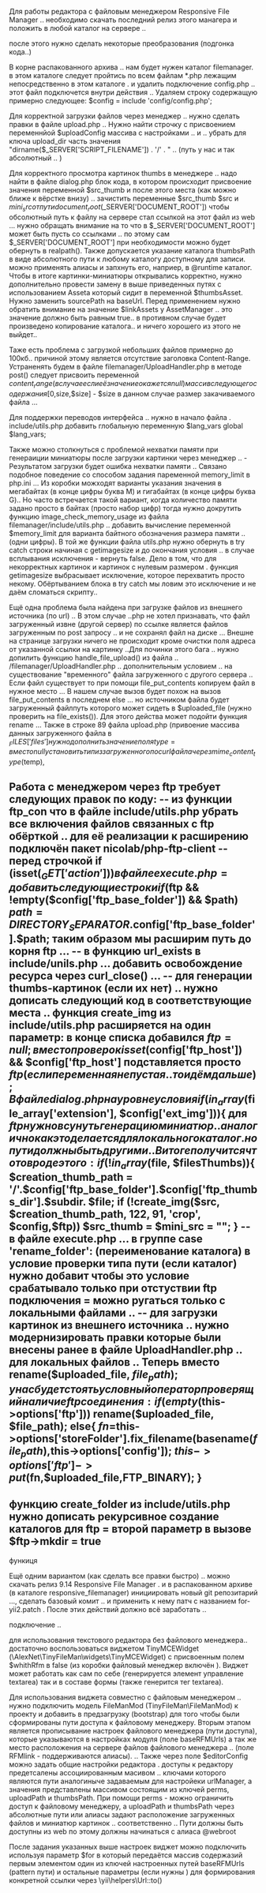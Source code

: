 Для работы редактора с файловым менеджером Responsive File Manager .. необходимо скачать последний релиз этого манагера  и положить в любой каталог на сервере .. 

после этого нужно сделать некоторые преобразования (подгонка кода..) 

В корне распакованного архива ..  нам будет нужен каталог filemanager. в этом каталоге  следует пройтись по всем файлам *.php лежащим непосредственно в этом каталоге .  и удалить  подключение config.php  .. этот файл подключется внутри действия .. Удаляем строку содержащую примерно следующее:
$config = include 'config/config.php';

Для корректной загрузки файлов через менеджер  .. нужно сделать правки в файле upload.php .. Нужно найти строчку с присвоением переменнйой $uploadConfig массива с настройками .. и .. убрать  для ключа upload_dir  часть значения  "dirname($_SERVER['SCRIPT_FILENAME'])  . '/' . " .. (путь у нас и так абсолютный .. )

Для корректного просмотра картинок thumbs   в менеджере .. надо найти  в файле dialog.php   блок кода, в котором происходит присвоение значения  переменной $src_thumb и после этого места (как можно ближе к вёрстке внизу) .. зачистить  переменные $src_thumb $src и $mini_src  от пути  document_root ($_SERVER['DOCUMENT_ROOT']) чтобы обсолютный путь к файлу на сервере стал ссылкой на этот файл из web ... нужно обращать внимание на то что в $_SERVER['DOCUMENT_ROOT'] может быть пусть со ссылками .. по этому сам $_SERVER['DOCUMENT_ROOT'] при необходимости можно будет обернуть в realpath(). Также допускается указание каталога thumbsPath в виде абсолютного пути к любому каталогу доступному для  записи. можно применять алиасы и запхнуть его, наприер, в @runtime каталог. Чтобы в итоге картинки-миниатюры открывались корректно, нужно дополнительно провести замену в выше приведенных путях  с использованием Assetа который сидит в переменной $thumbsAsset. Нужно заменить sourcePath на baseUrl. Перед применением нужно обратить внимание на значение $linkAssets у AssetManager .. это значение должно быть равным true.. в противном случае будет произведено копирование каталога.. и ничего хорошего из этого не выйдет..

Таже есть проблема с загрузкой небольших файлов примерно до 100кб.. причиной этому является отсутствие заголовка Content-Range. Устраненять будем в файле filemanager/UploadHandler.php в методе post() следует присвоить переменной $content_range (в случае если её значение окажется null )   массив следующего содержания [0,$size,$size] - $size в данном случае размер закачиваемого файла ... 

Для поддержки переводов интерфейса ..  нужно в начало файла .  include/utils.php  добавить глобальную переменную  $lang_vars
global $lang_vars;

Также можно столкнуться с проблемой нехватки памяти при генераиции миниатюры после загрузки картинки через менеджер .. - Результатом загрузки будет ошибка нехватки памяти .. Связано подобное поведение со способом задания паременной memory_limit в php.ini ... Из коробки можходят варианты указания значения в мегабайтах (в конце цифры буква M) и гигабайтах (в конце цифры буква G).. Но часто встречается такой вариант, когда количество памяти задано просто в байтах (просто набор цифр) тогда нужно  докрутить функцию image_check_memory_usage из файла filemanager/include/utils.php .. добавить вычисление переменной $memory_limit для варианта байтного обозначения  размера памяти ..(одни цифры). 
В той же функции файла utils.php нужно обернуть в try catch строки начиная с getimagesize  и до окончания условия .. в случае всплывания исключения - вернуть false. Дело в том, что для некорректных картинок и картинок с нулевым размером . функция getimagesize выбрасывает исключение, которое перехватить просто некому. Обёртыванием блока в try catch мы ловим это исключение и не даём сломаться скрипту.. 

Ещё одна проблема была найдена при загрузке файлов из внешнего источника (по url) .. В этом случае ..php  не хотел признавать,  что  файл загруженный извне (другой сервер) по ссылке является файлов загруженным по post запросу .. и не сохранял файл на диске ...  Внешне на странице загрузки ничего не происходит кроме очистки поля адреса от указанной ссылки на картинку ..Для починки этого бага .. нужно допилить функцию handle_file_upload() из файла .. /filemanager/UploadHandler.php .. дополнительным условием .. на существование "временного" файла загруженного с другого сервера .. Если файл существует то при помощи file_put_contents копируем файл в нужное место ... В нашем случае вызов будет похож на вызов file_put_contents в последнем else ... но источником файла будет загруженный файлпуть которого может сидеть в $uploaded_file (нужно проверить на file_exists()). Для этого действа может подойти функция rename ... 
Также в строке 89 файла upload.php (привоение массива данных загруженного файла в $_FILES['files'] нужно дополнить значение поля type = вместо null установить тип из загруженного по curl файла через mime_content_type($temp),  

Работа с менеджером через ftp требует следующих правок по коду:
-- из функции ftp_con что в файле include/utils.php убрать все включения файлов связанных с ftp обёрткой .. для её реализации к расширению подключён пакет nicolab/php-ftp-client
-- перед строчкой if (isset($_GET['action']))  в файле execute.php = добавить следующие строки 
if ($ftp && !empty($config['ftp_base_folder']) && $path)
    $path=DIRECTORY_SEPARATOR.$config['ftp_base_folder'].$path;
    таким образом мы расширим путь до корня ftp ... 
-- в функцию url_exists в include/unils.php ... добавить освобождение ресурса через curl_close() ... 
-- для генерации thumbs-картинок (если их нет) .. нужно дописать следующий код в соответствующие места ..
   функция create_img из include/utils.php расширяется на один параметр: в конце списка добавился $ftp=null ;  вместо проверок  isset($config['ftp_host']) && $config['ftp_host']  подставляется просто $ftp (если переменная не пустая .. то идём дальше) ;  В файле dialog.php на уровне условия  if(in_array($file_array['extension'], $config['ext_img'])){  для $ftp нужно всунуть генерацию миниатюр  .. аналогично как это делается для локального каталог  . но пути должны быть другими .. В итоге получится что то вроде этого: 
   if (!in_array($file, $filesThumbs)){
	    $creation_thumb_path = '/'.$config['ftp_base_folder'].$config['ftp_thumbs_dir'].$subdir. $file;
	    if (!create_img($src, $creation_thumb_path, 122, 91, 'crop', $config,$ftp)) 
	        $src_thumb = $mini_src = "";
	}
-- в файле execute.php ... в группе case 'rename_folder':  (переименование каталога) в условие проверки типа пути (если каталог) нужно добавит чтобы  это условие срабатывало только при отстуствии ftp подключения =  можно ругаться  только с локальными файлами .. 
-- для загрузки картинок из внешнего источника .. нужно модернизировать правки которые были внесены ранее в файле UploadHandler.php ..  для локальных файлов .. Теперь вместо rename($uploaded_file, $file_path);   у нас будет стоять условный оператор проверящий наличие ftp соединения  : 
		if (empty($this->options['ftp']))
                rename($uploaded_file, $file_path);
            else{
                $fn=$this->options['storeFolder'].fix_filename(basename($file_path),$this->options['config']);
                $this->options['ftp']->put($fn,$uploaded_file,FTP_BINARY);
            }
-- 
функцию  create_folder из include/utils.php нужно  дописать   рекурсивное создание каталогов для ftp  =  второй параметр в вызове $ftp->mkdir = true 
-----------
функиця 


Ещё одним вариантом (как сделать все правки быстро) .. можно скачать релиз 9.14 Responsive File Manager . и в распакованном архиве (в каталоге responsive_filemanager) инициировать новый git репозитарий ..., сделать базовый комит .. и применить к нему патч с названием for-yii2.patch . После этих действий должно всё заработать .. 

подключение .. 

для использования текстового редактора без файлового менеджера.. достаточно воспользоваться  виджетом TinyMCEWidget (\AlexNet\TinyFileMan\widgets\TinyMCEWidget) с присвоенным полем $whithRfm в false (из коробки файловый менеджер включён ). Виджет может работать как сам по себе (генерируется элемент управление textarea) так и в составе формы  (также генерится тег textarea).

Для использования  виджета совместно с файловым менеджером .. нужно подключить модель FileManMod (TinyFileMan\FileManMod) к проекту и добавить в предзагрузку (bootstrap) для того чтобы были сформированы пути доступа к файловому менеджеру. Вторым этапом является прописывание настроек файлового менеджера (пути доступа), которые указываются в настройках модуля (поле baseRFMUrls) а так же место расположения на сервере файлов файлового менеджера .. (поле RFMlink - поддерживаются алиасы). .. Также через поле $editorConfig можно задать общие настройки редактора .
доступы к редактору предетсалены ассоциированным масивом .. ключами которого являются пути аналогиныче задаваемым для настройеки urlManager, а значения представлены массивом состоящим из ключей perms, uploadPath и thumbsPath. При помощи perms - можно ограничить доступ к файловому менеджеру, а uploadPath и thumbsPath  через абсолютные пути или алиасы задают расположение загруженных файлов и миниатюр картинок .. соответственно .. Пути должны быть доступны из web по этому должны начинаться с алиаса @webroot

После задания указанных выше настроек виджет можно подключить используя параметр $for в который передаётся массив содержазий первым элементом  один из ключей настроенных путей baseRFMUrls (pattern пути)  и остальные параметры (если нужны ) для формирования конкретной ссылки через \yii\helpers\Url::to() 
